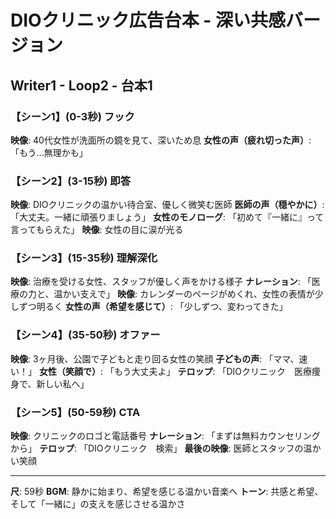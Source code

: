# DIOクリニック広告台本 - 深い共感バージョン
## Writer1 - Loop2 - 台本1

### 【シーン1】(0-3秒) フック
**映像**: 40代女性が洗面所の鏡を見て、深いため息
**女性の声（疲れ切った声）**: 「もう...無理かも」

### 【シーン2】(3-15秒) 即答
**映像**: DIOクリニックの温かい待合室、優しく微笑む医師
**医師の声（穏やかに）**: 「大丈夫。一緒に頑張りましょう」
**女性のモノローグ**: 「初めて『一緒に』って言ってもらえた」
**映像**: 女性の目に涙が光る

### 【シーン3】(15-35秒) 理解深化
**映像**: 治療を受ける女性、スタッフが優しく声をかける様子
**ナレーション**: 「医療の力と、温かい支えで」
**映像**: カレンダーのページがめくれ、女性の表情が少しずつ明るく
**女性の声（希望を感じて）**: 「少しずつ、変わってきた」

### 【シーン4】(35-50秒) オファー
**映像**: 3ヶ月後、公園で子どもと走り回る女性の笑顔
**子どもの声**: 「ママ、速い！」
**女性（笑顔で）**: 「もう大丈夫よ」
**テロップ**: 「DIOクリニック　医療痩身で、新しい私へ」

### 【シーン5】(50-59秒) CTA
**映像**: クリニックのロゴと電話番号
**ナレーション**: 「まずは無料カウンセリングから」
**テロップ**: 「DIOクリニック　検索」
**最後の映像**: 医師とスタッフの温かい笑顔

---
**尺**: 59秒
**BGM**: 静かに始まり、希望を感じる温かい音楽へ
**トーン**: 共感と希望、そして「一緒に」の支えを感じさせる温かさ